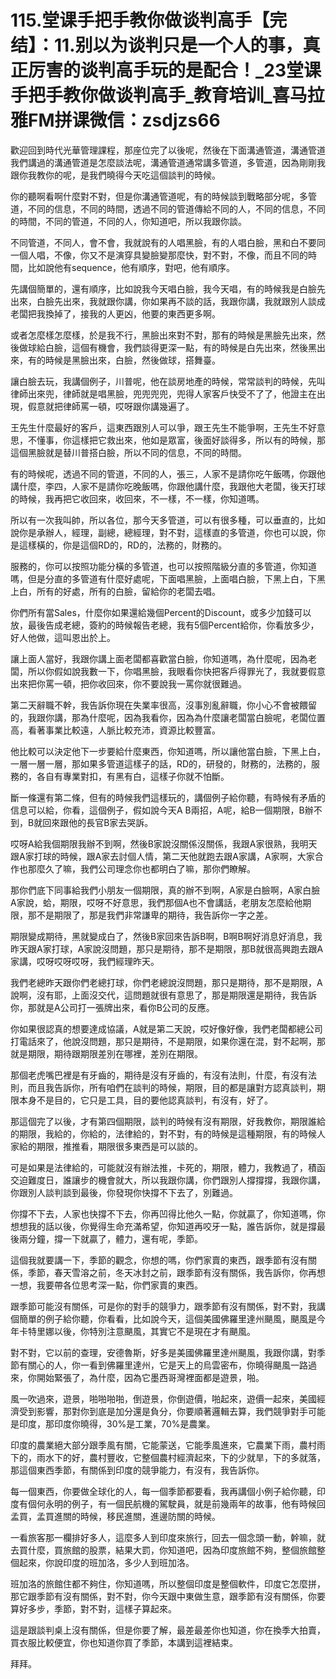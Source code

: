 # 115.堂课手把手教你做谈判高手【完结】：11.别以为谈判只是一个人的事，真正厉害的谈判高手玩的是配合！_23堂课手把手教你做谈判高手_教育培训_喜马拉雅FM拼课微信：zsdjzs66

歡迎回到時代光華管理課程，那座位完了以後呢，然後在下面溝通管道，溝通管道我們講過的溝通管道是怎麼談法呢，溝通管道通常講多管道，多管道，因為剛剛我跟你我教你的呢，是我們曉得今天吃這個談判的時候。

你的聽啊看啊什麼對不對，但是你溝通管道呢，有的時候談到戰略部分呢，多管道，不同的信息，不同的時間，透過不同的管道傳給不同的人，不同的信息，不同的時間，不同的管道，不同的人，你知道吧，所以我跟你談。

不同管道，不同人，會不會，我就說有的人唱黑臉，有的人唱白臉，黑和白不要同一個人唱，不像，你又不是演穿具變臉變那麼快，對不對，不像，而且不同的時間，比如說他有sequence，他有順序，對吧，他有順序。

先講個簡單的，還有順序，比如說我今天唱白臉，我今天唱，有的時候我是白臉先出來，白臉先出來，我就跟你講，你如果再不談的話，我跟你講，我就跟別人談成老闆把我換掉了，接我的人更凶，他要的東西更多啊。

或者怎麼樣怎麼樣，於是我不行，黑臉出來對不對，那有的時候是黑臉先出來，然後做球給白臉，這個有機會，我們談得更深一點，有的時候是白先出來，然後黑出來，有的時候是黑臉出來，白臉，然後做球，搭舞臺。

讓白臉去玩，我講個例子，川普呢，他在談房地產的時候，常常談判的時候，先叫律師出來兜，律師就是唱黑臉，兜兜兜兜，兜得人家客戶快受不了了，他證主在出現，假意就把律師罵一頓，哎呀跟你講幾遍了。

王先生什麼最好的客戶，這東西跟別人可以爭，跟王先生不能爭啊，王先生不好意思，不懂事，你這樣把它救出來，他如是眾富，後面好談得多，所以有的時候，那這個黑臉就是替川普搭白臉，所以不同的信息，不同的時間。

有的時候呢，透過不同的管道，不同的人，張三，人家不是請你吃午飯嗎，你跟他講什麼，李四，人家不是請你吃晚飯嗎，你跟他講什麼，我跟他大老闆，後天打球的時候，我再把它收回來，收回來，不一樣，不一樣，你知道嗎。

所以有一次我叫帥，所以各位，那今天多管道，可以有很多種，可以垂直的，比如說你是承辦人，經理，副總，總經理，對不對，這樣直的多管道，你也可以說，你是這樣橫的，你是這個RD的，RD的，法務的，財務的。

服務的，你可以按照功能分橫的多管道，也可以按照階級分直的多管道，你知道嗎，但是分直的多管道有什麼好處呢，下面唱黑臉，上面唱白臉，下黑上白，下黑上白，所有的好處，所有的白臉，留給你的老闆去唱。

你們所有當Sales，什麼你如果還給幾個Percent的Discount，或多少加錢可以放，最後告成老總，簽約的時候報告老總，我有5個Percent給你，你看放多少，好人他做，這叫恩出於上。

讓上面人當好，我跟你講上面老闆都喜歡當白臉，你知道嗎，為什麼呢，因為老闆，所以你假如說我數一下，你唱黑臉，我眼看你快把客戶得罪光了，我就要假意出來把你罵一頓，把你收回來，你不要說我一罵你就很難過。

第二天辭職不幹，我告訴你現在失業率很高，沒事別亂辭職，你小心不會被餵留的，我跟你講，那為什麼呢，因為我看你，因為為什麼讓老闆當白臉呢，老闆位置高，看著事業比較遠，人脈比較充沛，資源比較豐富。

他比較可以決定他下一步要給什麼東西，你知道嗎，所以讓他當白臉，下黑上白，一層一層一層，那如果多管道這樣子的話，RD的，研發的，財務的，法務的，服務的，各自有專業對扣，有黑有白，這樣子你就不怕斷。

斷一條還有第二條，但有的時候我們這樣玩的，講個例子給你聽，有時候有矛盾的信息可以給，你看，這個例子，假如說今天A B兩招，A呢，給B一個期限，B辦不到，B就回來跟他的長官B家去哭訴。

哎呀A給我個期限我辦不到啊，然後B家說沒關係沒關係，我跟A家很熟，我明天跟A家打球的時候，跟A家去討個人情，第二天他就跑去跟A家講，A家啊，大家合作也那麼久了嘛，我們公司理念你也都明白了嘛，那你們瞭解。

那你們底下同事給我們小朋友一個期限，真的辦不到啊，A家是白臉啊，A家白臉A家說，蛤，期限，哎呀不好意思，我們那個A也不會講話，老朋友怎麼給他期限，那不是期限了，那是我們非常謙卑的期待，我告訴你一字之差。

期限變成期待，黑就變成白了，然後B家回來告訴B啊，B啊B啊好消息好消息，我昨天跟A家打球，A家說沒問題，那只是期待，那不是期限，那B就很高興跑去跟A家講，哎呀哎呀哎呀，我們經理昨天。

我們老總昨天跟你們老總打球，你們老總說沒問題，那只是期待，那不是期限，A說啊，沒有耶，上面沒交代，這問題就很有意思了，那是期限還是期待，我告訴你，那就是A公司打一張牌出來，看你B公司的反應。

你如果很認真的想要達成協議，A就是第二天說，哎好像好像，我們老闆都總公司打電話來了，他說沒問題，那只是期待，不是期限，如果你還在混，對不起啊，那就是期限，期待跟期限差別在哪裡，差別在期限。

那個老虎嘴巴裡是有牙齒的，期待是沒有牙齒的，有沒有法則，什麼，有沒有法則，而且我告訴你，所有咱們在談判的時候，期限，目的都是讓對方認真談判，期限本身不是目的，它只是工具，目的要他認真談判，有沒有，好了。

那這個完了以後，才有第四個期限，談判的時候有沒有期限，好我教你，期限誰給的期限，我給的，你給的，法律給的，對不對，有的時候是這種期限，有的時候人家給的期限，推推看，期限很多東西是可以談的。

可是如果是法律給的，可能就沒有辦法推，卡死的，期限，體力，我教過了，積函交迫難度日，誰讓步的機會就大，所以我跟你講，你們跟別人撐撐撐，我跟你講，你跟別人談判談到最後，你發現你快撐不下去了，別難過。

你撐不下去，人家也快撐不下去，你再凹得比他久一點，你就贏了，你知道嗎，你想想我的話以後，你覺得生命充滿希望，你知道再咬牙一點，誰告訴你，就是撐最後兩分鐘，撐一下就贏了，體力，還有呢，季節。

這個我就要講一下，季節的觀念，你想的嗎，你們家賣的東西，跟季節有沒有關係，季節，春天雪溶之前，冬天冰封之前，跟季節有沒有關係，我告訴你，你再想一想，我要帶各位思考深一點，你們家賣的東西。

跟季節可能沒有關係，可是你的對手的競爭力，跟季節有沒有關係，對不對，我講個簡單的例子給你聽，你看看，比如說今天，這個美國佛羅里達州颶風，颶風是今年卡特里娜以後，你特別注意颶風，其實它不是現在才有颶風。

對不對，它以前的查理，安德魯斯，好多是美國佛羅里達州颶風，我跟你講，對季節有關心的人，你一看到佛羅里達州，它是天上的烏雲密布，你曉得颶風一路過來，你開始緊張了，為什麼，因為它墨西哥灣裡面都是遊景，啪。

風一吹過來，遊景，啪啪啪啪，倒遊景，你倒遊價，啪起來，遊價一起來，美國經濟受到影響，那對你到底是加分還是負分，你要順著邏輯去算，我們競爭對手可能是印度，那印度你曉得，30%是工業，70%是農業。

印度的農業絕大部分跟季風有關，它能蒙送，它能季風進來，它農業下雨，農村雨下的，雨水下的好，農村豐收，它整個農村經濟起來，下的少就旱，下的多就落，那這個東西季節，有關係到印度的競爭能力，有沒有，我告訴你。

每一個東西，你要做全球化的人，每一個季節都要看，我再講個小例子給你聽，印度有個何永明的例子，有一個民航機的駕駛員，就是前幾兩年的故事，他有時候回孟買，孟買進關的時候，移民進關，進邊防關的時候。

一看旅客那一欄排好多人，這麼多人到印度來旅行，回去一個念頭一動，幹嘛，就去買什麼，買旅館的股票，結果大罰，你知道吧，因為印度旅館不夠，整個旅館整個起來，你說印度的班加洛，多少人到班加洛。

班加洛的旅館住都不夠住，你知道嗎，所以整個印度是整個軟件，印度它怎麼拼，那它跟季節有沒有關係，對不對，你今天跟中東做生意，跟季節有沒有關係，你要算好多步，季節，對不對，這樣子算起來。

這是跟談判桌上沒有關係，但是你要了解，最差最差你也知道，你在換季大拍賣，買衣服比較便宜，你也知道你買了季節，本講到這裡結束。

拜拜。